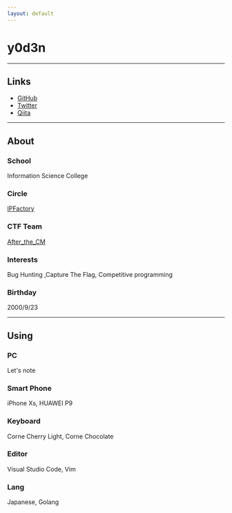 ```yaml
---
layout: default
---
```

# y0d3n

* * *

## Links
 - [GitHub](https://github.com/y0d3n)
 - [Twitter](https://twitter.com/y0d3n)
 - [Qiita](https://qiita.com/y0d3n)

* * *

## About

### School
Information Science College

### Circle
[IPFactory](https://ipfactory.github.io/)

### CTF Team
[After_the_CM](https://ctftime.org/team/118161)

### Interests
Bug Hunting ,Capture The Flag, Competitive programming

### Birthday
2000/9/23

* * *

## Using

### PC
Let's note

### Smart Phone
iPhone Xs, HUAWEI P9

### Keyboard
Corne Cherry Light, Corne Chocolate

### Editor
Visual Studio Code, Vim

### Lang
Japanese, Golang
